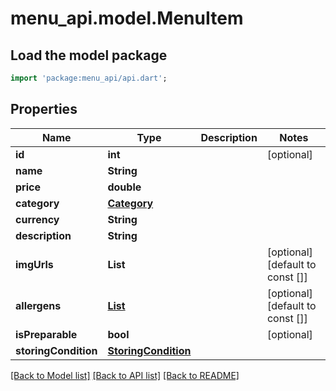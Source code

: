 # menu_api.model.MenuItem

## Load the model package
```dart
import 'package:menu_api/api.dart';
```

## Properties
Name | Type | Description | Notes
------------ | ------------- | ------------- | -------------
**id** | **int** |  | [optional] 
**name** | **String** |  | 
**price** | **double** |  | 
**category** | [**Category**](Category.md) |  | 
**currency** | **String** |  | 
**description** | **String** |  | 
**imgUrls** | **List<String>** |  | [optional] [default to const []]
**allergens** | [**List<Allergen>**](Allergen.md) |  | [optional] [default to const []]
**isPreparable** | **bool** |  | [optional] 
**storingCondition** | [**StoringCondition**](StoringCondition.md) |  | 

[[Back to Model list]](../README.md#documentation-for-models) [[Back to API list]](../README.md#documentation-for-api-endpoints) [[Back to README]](../README.md)


